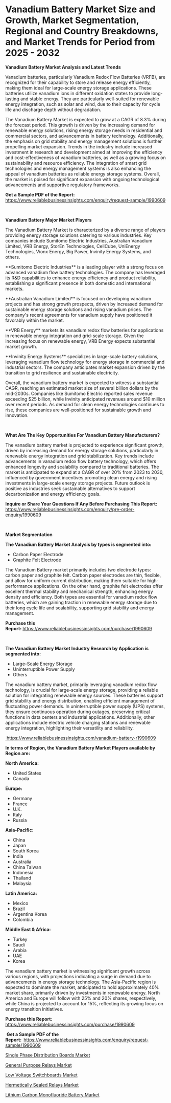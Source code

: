 <p><h1>Vanadium Battery Market Size and Growth, Market Segmentation, Regional and Country Breakdowns, and Market Trends for Period from 2025 -  2032</h1></p><p><strong>Vanadium Battery Market Analysis and Latest Trends</strong></p>
<p><p>Vanadium batteries, particularly Vanadium Redox Flow Batteries (VRFB), are recognized for their capability to store and release energy efficiently, making them ideal for large-scale energy storage applications. These batteries utilize vanadium ions in different oxidation states to provide long-lasting and stable energy. They are particularly well-suited for renewable energy integration, such as solar and wind, due to their capacity for cycle life and discharge depth without degradation.</p><p>The Vanadium Battery Market is expected to grow at a CAGR of 8.3% during the forecast period. This growth is driven by the increasing demand for renewable energy solutions, rising energy storage needs in residential and commercial sectors, and advancements in battery technology. Additionally, the emphasis on grid stability and energy management solutions is further propelling market expansion. Trends in the industry include increased investment in research and development aimed at improving the efficiency and cost-effectiveness of vanadium batteries, as well as a growing focus on sustainability and resource efficiency. The integration of smart grid technologies and energy management systems is also enhancing the appeal of vanadium batteries as reliable energy storage systems. Overall, the market is poised for significant expansion with ongoing technological advancements and supportive regulatory frameworks.</p></p>
<p><strong>Get a Sample PDF of the Report:&nbsp;</strong> <a href="https://www.reliablebusinessinsights.com/enquiry/request-sample/1990609?utm_campaign=84&utm_medium=2&utm_source=Github&utm_content=ia&utm_term=13022025&utm_id=vanadium-battery">https://www.reliablebusinessinsights.com/enquiry/request-sample/1990609</a></p>
<p>&nbsp;</p>
<p><strong>Vanadium Battery Major Market Players</strong></p>
<p><p>The Vanadium Battery Market is characterized by a diverse range of players providing energy storage solutions catering to various industries. Key companies include Sumitomo Electric Industries, Australian Vanadium Limited, VRB Energy, StorEn Technologies, CellCube, UniEnergy Technologies, Vionx Energy, Big Pawer, Invinity Energy Systems, and others. </p><p>**Sumitomo Electric Industries** is a leading player with a strong focus on advanced vanadium flow battery technologies. The company has leveraged its R&D capabilities to enhance energy efficiency and product reliability, establishing a significant presence in both domestic and international markets. </p><p>**Australian Vanadium Limited** is focused on developing vanadium projects and has strong growth prospects, driven by increased demand for sustainable energy storage solutions and rising vanadium prices. The company's recent agreements for vanadium supply have positioned it favorably within the market.</p><p>**VRB Energy** markets its vanadium redox flow batteries for applications in renewable energy integration and grid-scale storage. Given the increasing focus on renewable energy, VRB Energy expects substantial market growth. </p><p>**Invinity Energy Systems** specializes in large-scale battery solutions, leveraging vanadium flow technology for energy storage in commercial and industrial sectors. The company anticipates market expansion driven by the transition to grid resilience and sustainable electricity.</p><p>Overall, the vanadium battery market is expected to witness a substantial CAGR, reaching an estimated market size of several billion dollars by the mid-2030s. Companies like Sumitomo Electric reported sales revenue exceeding $25 billion, while Invinity anticipated revenues around $10 million over recent periods. As demand for clean energy technologies continues to rise, these companies are well-positioned for sustainable growth and innovation.</p></p>
<p>&nbsp;</p>
<p><strong>What Are The Key Opportunities For Vanadium Battery Manufacturers?</strong></p>
<p><p>The vanadium battery market is projected to experience significant growth, driven by increasing demand for energy storage solutions, particularly in renewable energy integration and grid stabilization. Key trends include advancements in vanadium redox flow battery technology, which offers enhanced longevity and scalability compared to traditional batteries. The market is anticipated to expand at a CAGR of over 20% from 2023 to 2030, influenced by government incentives promoting clean energy and rising investments in large-scale energy storage projects. Future outlook is positive as industries seek sustainable alternatives to support decarbonization and energy efficiency goals.</p></p>
<p><strong>Inquire or Share Your Questions If Any Before Purchasing This Report:</strong> <a href="https://www.reliablebusinessinsights.com/enquiry/pre-order-enquiry/1990609?utm_campaign=84&utm_medium=2&utm_source=Github&utm_content=ia&utm_term=13022025&utm_id=vanadium-battery">https://www.reliablebusinessinsights.com/enquiry/pre-order-enquiry/1990609</a></p>
<p>&nbsp;</p>
<p><strong>Market Segmentation</strong></p>
<p><strong>The Vanadium Battery Market Analysis by types is segmented into:</strong></p>
<p><ul><li>Carbon Paper Electrode</li><li>Graphite Felt Electrode</li></ul></p>
<p><p>The Vanadium Battery market primarily includes two electrode types: carbon paper and graphite felt. Carbon paper electrodes are thin, flexible, and allow for uniform current distribution, making them suitable for high-performance applications. On the other hand, graphite felt electrodes offer excellent thermal stability and mechanical strength, enhancing energy density and efficiency. Both types are essential for vanadium redox flow batteries, which are gaining traction in renewable energy storage due to their long cycle life and scalability, supporting grid stability and energy management.</p></p>
<p><strong>Purchase this Report:&nbsp;</strong><a href="https://www.reliablebusinessinsights.com/purchase/1990609?utm_campaign=84&utm_medium=2&utm_source=Github&utm_content=ia&utm_term=13022025&utm_id=vanadium-battery">https://www.reliablebusinessinsights.com/purchase/1990609</a></p>
<p>&nbsp;</p>
<p><strong>The Vanadium Battery Market Industry Research by Application is segmented into:</strong></p>
<p><ul><li>Large-Scale Energy Storage</li><li>Uninterruptible Power Supply</li><li>Others</li></ul></p>
<p><p>The vanadium battery market, primarily leveraging vanadium redox flow technology, is crucial for large-scale energy storage, providing a reliable solution for integrating renewable energy sources. These batteries support grid stability and energy distribution, enabling efficient management of fluctuating power demands. In uninterruptible power supply (UPS) systems, they ensure continuous operation during outages, preserving critical functions in data centers and industrial applications. Additionally, other applications include electric vehicle charging stations and renewable energy integration, highlighting their versatility and reliability.</p></p>
<p><a href="https://www.reliablebusinessinsights.com/vanadium-battery-r1990609?utm_campaign=84&utm_medium=2&utm_source=Github&utm_content=ia&utm_term=13022025&utm_id=vanadium-battery">&nbsp;https://www.reliablebusinessinsights.com/vanadium-battery-r1990609</a></p>
<p><strong>In terms of Region, the Vanadium Battery Market Players available by Region are:</strong></p>
<p>
    <p> <strong> North America: </strong>
        <ul>
            <li>United States</li>
            <li>Canada</li>
        </ul>
        </p> 
    <p> <strong> Europe: </strong>
        <ul>
            <li>Germany</li>
            <li>France</li>
            <li>U.K.</li>
            <li>Italy</li>
            <li>Russia</li>
        </ul>
        </p> 
    <p> <strong> Asia-Pacific: </strong>
        <ul>
            <li>China</li>
            <li>Japan</li>
            <li>South Korea</li>
            <li>India</li>
            <li>Australia</li>
            <li>China Taiwan</li>
            <li>Indonesia</li>
            <li>Thailand</li>
            <li>Malaysia</li>
        </ul>
        </p> 
    <p> <strong> Latin America: </strong>
        <ul>
            <li>Mexico</li>
            <li>Brazil</li>
            <li>Argentina Korea</li>
            <li>Colombia</li>
        </ul>
        </p> 
    <p> <strong> Middle East & Africa: </strong>
        <ul>
            <li>Turkey</li>
            <li>Saudi</li>
            <li>Arabia</li>
            <li>UAE</li>
            <li>Korea</li>
        </ul>
    </p>
    </p>
<p><p>The vanadium battery market is witnessing significant growth across various regions, with projections indicating a surge in demand due to advancements in energy storage technology. The Asia-Pacific region is expected to dominate the market, anticipated to hold approximately 40% market share, primarily driven by investments in renewable energy. North America and Europe will follow with 25% and 20% shares, respectively, while China is projected to account for 15%, reflecting its growing focus on energy transition initiatives.</p></p>
<p><strong>Purchase this Report: </strong><a href="https://www.reliablebusinessinsights.com/purchase/1990609?utm_campaign=84&utm_medium=2&utm_source=Github&utm_content=ia&utm_term=13022025&utm_id=vanadium-battery">https://www.reliablebusinessinsights.com/purchase/1990609</a></p>
<p>&nbsp;<strong>Get a Sample PDF of the Report:&nbsp;&nbsp;</strong><a href="https://www.reliablebusinessinsights.com/enquiry/request-sample/1990609?utm_campaign=84&utm_medium=2&utm_source=Github&utm_content=ia&utm_term=13022025&utm_id=vanadium-battery">https://www.reliablebusinessinsights.com/enquiry/request-sample/1990609</a></p>
<p><strong></strong></p>
<p><p><a href="https://github.com/zeigounjoom/Market-Research-Report-List-1/blob/main/single-phase-distribution-boards-market.md?utm_campaign=84&utm_medium=2&utm_source=Github&utm_content=ia&utm_term=13022025&utm_id=vanadium-battery">Single Phase Distribution Boards Market</a></p><p><a href="https://github.com/beroxiluwaya/Market-Research-Report-List-1/blob/main/general-purpose-relays-market.md?utm_campaign=84&utm_medium=2&utm_source=Github&utm_content=ia&utm_term=13022025&utm_id=vanadium-battery">General Purpose Relays Market</a></p><p><a href="https://github.com/geyangvayora/Market-Research-Report-List-1/blob/main/low-voltage-switchboards-market.md?utm_campaign=84&utm_medium=2&utm_source=Github&utm_content=ia&utm_term=13022025&utm_id=vanadium-battery">Low Voltage Switchboards Market</a></p><p><a href="https://github.com/saklpelzami95/Market-Research-Report-List-1/blob/main/hermetically-sealed-relays-market.md?utm_campaign=84&utm_medium=2&utm_source=Github&utm_content=ia&utm_term=13022025&utm_id=vanadium-battery">Hermetically Sealed Relays Market</a></p><p><a href="https://github.com/milolohusami/Market-Research-Report-List-1/blob/main/lithium-carbon-monofluoride-battery-market.md?utm_campaign=84&utm_medium=2&utm_source=Github&utm_content=ia&utm_term=13022025&utm_id=vanadium-battery">Lithium Carbon Monofluoride Battery Market</a></p></p>